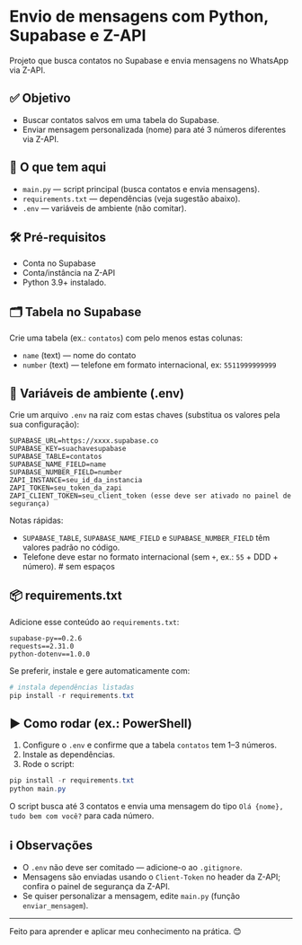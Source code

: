 # Envio de mensagens com Python, Supabase e Z-API

Projeto que busca contatos no Supabase e envia mensagens no WhatsApp via Z-API.

## ✅ Objetivo
- Buscar contatos salvos em uma tabela do Supabase.
- Enviar mensagem personalizada (nome) para até 3 números diferentes via Z-API.

## 🧩 O que tem aqui
- `main.py` — script principal (busca contatos e envia mensagens).
- `requirements.txt` — dependências (veja sugestão abaixo).
- `.env` — variáveis de ambiente (não comitar).

## 🛠️ Pré-requisitos
- Conta no Supabase 
- Conta/instância na Z-API
- Python 3.9+ instalado.

## 🗂️ Tabela no Supabase
Crie uma tabela (ex.: `contatos`) com pelo menos estas colunas:
- `name` (text) — nome do contato
- `number` (text) — telefone em formato internacional, ex: `5511999999999`

## 🔐 Variáveis de ambiente (.env)
Crie um arquivo `.env` na raiz com estas chaves (substitua os valores pela sua configuração):

```
SUPABASE_URL=https://xxxx.supabase.co
SUPABASE_KEY=suachavesupabase
SUPABASE_TABLE=contatos
SUPABASE_NAME_FIELD=name
SUPABASE_NUMBER_FIELD=number
ZAPI_INSTANCE=seu_id_da_instancia
ZAPI_TOKEN=seu_token_da_zapi
ZAPI_CLIENT_TOKEN=seu_client_token (esse deve ser ativado no painel de segurança)
```

Notas rápidas:
- `SUPABASE_TABLE`, `SUPABASE_NAME_FIELD` e `SUPABASE_NUMBER_FIELD` têm valores padrão no código.
- Telefone deve estar no formato internacional (sem `+`, ex.: `55` + DDD + número). # sem espaços

## 📦 requirements.txt
Adicione esse conteúdo ao `requirements.txt`:

```
supabase-py==0.2.6
requests==2.31.0
python-dotenv==1.0.0
```

Se preferir, instale e gere automaticamente com:

```powershell
# instala dependências listadas
pip install -r requirements.txt
```

## ▶️ Como rodar (ex.: PowerShell)

1. Configure o `.env` e confirme que a tabela `contatos` tem 1–3 números.
2. Instale as dependências.
3. Rode o script:

```powershell
pip install -r requirements.txt
python main.py
```

O script busca até 3 contatos e envia uma mensagem do tipo `Olá {nome}, tudo bem com você?` para cada número.

## ℹ️ Observações
- O `.env` não deve ser comitado — adicione-o ao `.gitignore`.
- Mensagens são enviadas usando o `Client-Token` no header da Z-API; confira o painel de segurança da Z-API.
- Se quiser personalizar a mensagem, edite `main.py` (função `enviar_mensagem`).


---
Feito para aprender e aplicar meu conhecimento na prática. 😊
